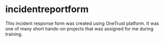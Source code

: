# incidentreportform
This incident response form was created using OneTrust platform. It was one of many short hands-on projects that was assigned for me during training.
